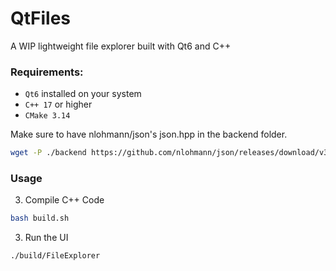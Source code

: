 # QtFiles
A WIP lightweight file explorer built with Qt6 and C++

### Requirements:
- `Qt6` installed on your system
- `C++ 17` or higher
- `CMake 3.14`

Make sure to have nlohmann/json's json.hpp in the backend folder.
````bash
wget -P ./backend https://github.com/nlohmann/json/releases/download/v3.12.0/json.hpp
````

### Usage

3. Compile C++ Code
````bash
bash build.sh
````

3. Run the UI
````bash
./build/FileExplorer
````
